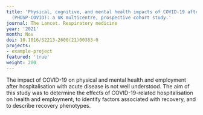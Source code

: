 ```yaml
---
title: 'Physical, cognitive, and mental health impacts of COVID-19 after hospitalisation
  (PHOSP-COVID): a UK multicentre, prospective cohort study.'
journal: The Lancet. Respiratory medicine
year: '2021'
month: Nov
doi: 10.1016/S2213-2600(21)00383-0
projects:
- example-project
featured: 'true'
weight: 200
---
```


The impact of COVID-19 on physical and mental health and employment after hospitalisation with acute disease is not well understood. The aim of this study was to determine the effects of COVID-19-related hospitalisation on health and employment, to identify factors associated with recovery, and to describe recovery phenotypes.